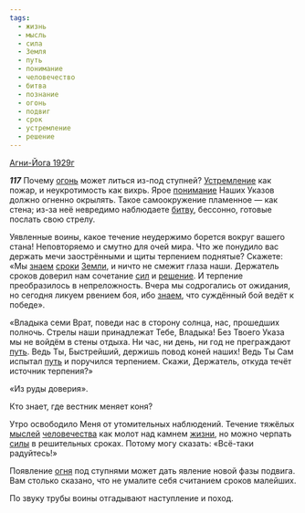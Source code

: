 ```yaml
---
tags:
  - жизнь
  - мысль
  - сила
  - Земля
  - путь
  - понимание
  - человечество
  - битва
  - познание
  - огонь
  - подвиг
  - срок
  - устремление
  - решение
---
```


[Агни-Йога 1929г](/agni/1929)

___117___
Почему [огонь](/tag/#огонь) может литься из-под ступней? [Устремление](/tag/#устремление) как пожар, и неукротимость как вихрь. Ярое [понимание](/tag/#понимание) Наших Указов должно огненно окрылять. Такое самоокружение пламенное — как стена; из-за неё невредимо наблюдаете [битву](/tag/#битва), бессонно, готовые послать свою стрелу.   

Уявленные воины, какое течение неудержимо борется вокруг вашего стана! Неповторяемо и смутно для очей мира. Что же понудило вас держать мечи заострёнными и щиты терпением поднятые? Скажете: «Мы [знаем](/tag/#познание) [сроки](/tag/#[срок](/tag/#срок)) [Земли](/tag/#Земля), и ничто не смежит глаза наши. Держатель сроков доверил нам сочетание [сил](/tag/#сила) и [решение](/tag/#решение). И терпение преобразилось в непреложность. Вчера мы содрогались от ожидания, но сегодня ликуем рвением боя, ибо [знаем](/tag/#познание), что суждённый бой ведёт к победе».   

«Владыка семи Врат, поведи нас в сторону солнца, нас, прошедших полночь. Стрелы наши принадлежат Тебе, Владыка! Без Твоего Указа мы не войдём в стены отдыха. Ни час, ни день, ни год не преграждают [путь](/tag/#путь). Ведь Ты, Быстрейший, держишь повод коней наших! Ведь Ты Сам испытал [путь](/tag/#путь) и поручился терпением. Скажи, Держатель, откуда течёт источник терпения?»   

«Из руды доверия».   

Кто знает, где вестник меняет коня?   

Утро освободило Меня от утомительных наблюдений. Течение тяжёлых [мыслей](/tag/#мысль) [человечества](/tag/#человечество) как молот над камнем [жизни](/tag/#жизнь), но можно черпать [силы](/tag/#сила) в решительных сроках. Потому могу сказать: «Всё-таки радуйтесь!»   

Появление [огня](/tag/#огонь) под ступнями может дать явление новой фазы подвига. Вам столько сказано, что не умалите себя считанием сроков малейших.   

По звуку трубы воины отгадывают наступление и поход.